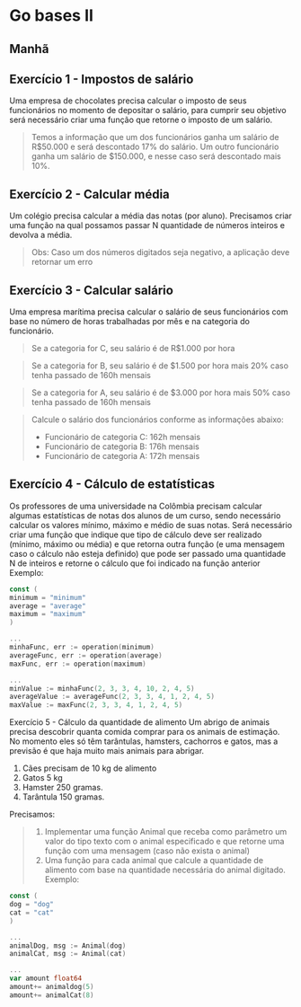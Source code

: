 # Go bases II

## Manhã

## Exercício 1 - Impostos de salário

Uma empresa de chocolates precisa calcular o imposto de seus funcionários no momento de
depositar o salário, para cumprir seu objetivo será necessário criar uma função que retorne o
imposto de um salário.  
>Temos a informação que um dos funcionários ganha um salário de R$50.000 e será
descontado 17% do salário. Um outro funcionário ganha um salário de $150.000, e nesse
caso será descontado mais 10%.

## Exercício 2 - Calcular média
Um colégio precisa calcular a média das notas (por aluno). Precisamos criar uma função na
qual possamos passar N quantidade de números inteiros e devolva a média.
>Obs: Caso um dos números digitados seja negativo, a aplicação deve retornar um erro

## Exercício 3 - Calcular salário

Uma empresa marítima precisa calcular o salário de seus funcionários com base no número
de horas trabalhadas por mês e na categoria do funcionário.

>Se a categoria for C, seu salário é de R$1.000 por hora

>Se a categoria for B, seu salário é de $1.500 por hora mais 20% caso tenha passado de 160h
mensais

>Se a categoria for A, seu salário é de $3.000 por hora mais 50% caso tenha passado de 160h
mensais

>Calcule o salário dos funcionários conforme as informações abaixo:
>- Funcionário de categoria C: 162h mensais
>- Funcionário de categoria B: 176h mensais
>- Funcionário de categoria A: 172h mensais


## Exercício 4 - Cálculo de estatísticas

Os professores de uma universidade na Colômbia precisam calcular algumas estatísticas de
notas dos alunos de um curso, sendo necessário calcular os valores mínimo, máximo e médio
de suas notas.
Será necessário criar uma função que indique que tipo de cálculo deve ser realizado (mínimo,
máximo ou média) e que retorna outra função (e uma mensagem caso o cálculo não esteja
definido) que pode ser passado uma quantidade N de inteiros e retorne o cálculo que foi
indicado na função anterior
Exemplo:
```go
const (
minimum = "minimum"
average = "average"
maximum = "maximum"
)

...
minhaFunc, err := operation(minimum)
averageFunc, err := operation(average)
maxFunc, err := operation(maximum)

...
minValue := minhaFunc(2, 3, 3, 4, 10, 2, 4, 5)
averageValue := averageFunc(2, 3, 3, 4, 1, 2, 4, 5)
maxValue := maxFunc(2, 3, 3, 4, 1, 2, 4, 5)

```

Exercício 5 - Cálculo da quantidade de alimento
Um abrigo de animais precisa descobrir quanta comida comprar para os animais de
estimação. No momento eles só têm tarântulas, hamsters, cachorros e gatos, mas a previsão
é que haja muito mais animais para abrigar.
1. Cães precisam de 10 kg de alimento
2. Gatos 5 kg
3. Hamster 250 gramas.
4. Tarântula 150 gramas.

Precisamos:
>1. Implementar uma função Animal que receba como parâmetro um valor do tipo texto
com o animal especificado e que retorne uma função com uma mensagem (caso não
exista o animal)
>2. Uma função para cada animal que calcule a quantidade de alimento com base na
quantidade necessária do animal digitado.
Exemplo:

```go
const (
dog = "dog"
cat = "cat"
)

...
animalDog, msg := Animal(dog)
animalCat, msg := Animal(cat)

...
var amount float64
amount+= animaldog(5)
amount+= animalCat(8)
```